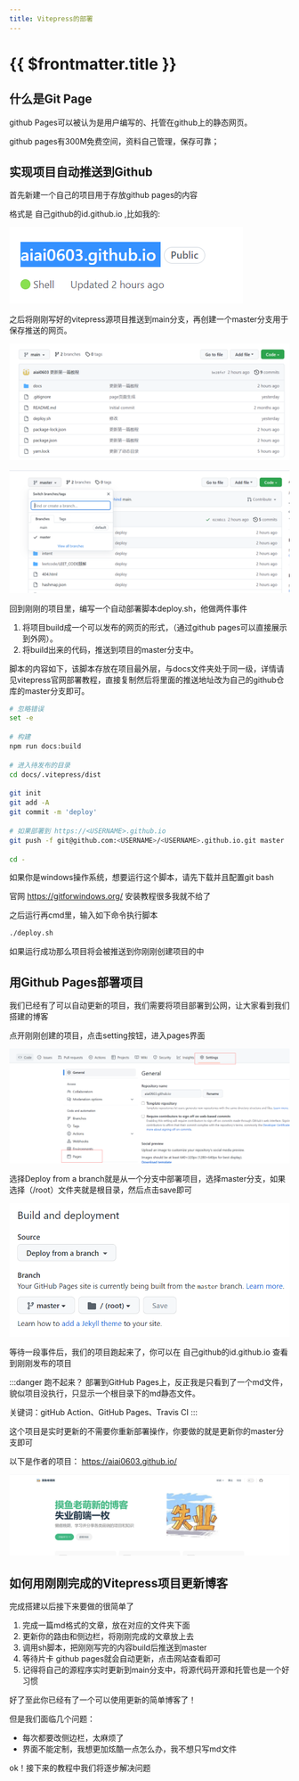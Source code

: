 ```yaml
---
title: Vitepress的部署
---
```


# {{ $frontmatter.title }}

## 什么是Git Page

github Pages可以被认为是用户编写的、托管在github上的静态网页。

github pages有300M免费空间，资料自己管理，保存可靠；

## 实现项目自动推送到Github

首先新建一个自己的项目用于存放github pages的内容

格式是   自己github的id\.github\.io ,比如我的:

![image-20221104193449776](/image-20221104193449776.png)

之后将刚刚写好的vitepress源项目推送到main分支，再创建一个master分支用于保存推送的网页。

![image-20221104193643226](/image-20221104193643226.png)

![image-20221104193704157](/image-20221104193704157.png)

回到刚刚的项目里，编写一个自动部署脚本deploy\.sh，他做两件事件

1. 将项目build成一个可以发布的网页的形式，（通过github pages可以直接展示到外网）。
2. 将build出来的代码，推送到项目的master分支中。

脚本的内容如下，该脚本存放在项目最外层，与docs文件夹处于同一级，详情请见vitepress官网部署教程，直接复制然后将里面的推送地址改为自己的github仓库的master分支即可。

```sh
# 忽略错误
set -e

# 构建
npm run docs:build

# 进入待发布的目录
cd docs/.vitepress/dist

git init
git add -A
git commit -m 'deploy'

# 如果部署到 https://<USERNAME>.github.io
git push -f git@github.com:<USERNAME>/<USERNAME>.github.io.git master

cd -
```

如果你是windows操作系统，想要运行这个脚本，请先下载并且配置git bash

官网 https://gitforwindows.org/ 安装教程很多我就不给了

之后运行再cmd里，输入如下命令执行脚本

```cmd
./deploy.sh
```

如果运行成功那么项目将会被推送到你刚刚创建项目的中

## 用Github Pages部署项目

我们已经有了可以自动更新的项目，我们需要将项目部署到公网，让大家看到我们搭建的博客

点开刚刚创建的项目，点击setting按钮，进入pages界面

![111](/111.png)

选择Deploy from a branch就是从一个分支中部署项目，选择master分支，如果选择（/root）文件夹就是根目录，然后点击save即可

![image-20221104195045358](/image-20221104195045358.png)

等待一段事件后，我们的项目跑起来了，你可以在  自己github的id\.github\.io  查看到刚刚发布的项目

:::danger 跑不起来？
部署到GitHub Pages上，反正我是只看到了一个md文件，貌似项目没执行，只显示一个根目录下的md静态文件。

关键词：gitHub Action、GitHub Pages、Travis CI
:::

这个项目是实时更新的不需要你重新部署操作，你要做的就是更新你的master分支即可

以下是作者的项目： https://aiai0603.github.io/

![image-20221104195308679](/image-20221104195308679.png)

## 如何用刚刚完成的Vitepress项目更新博客

完成搭建以后接下来要做的很简单了

1. 完成一篇md格式的文章，放在对应的文件夹下面
2. 更新你的路由和侧边栏，将刚刚完成的文章放上去
3. 调用sh脚本，把刚刚写完的内容build后推送到master
4. 等待片卡 github pages就会自动更新，点击网站查看即可
5. 记得将自己的源程序实时更新到main分支中，将源代码开源和托管也是一个好习惯

好了至此你已经有了一个可以使用更新的简单博客了！

但是我们面临几个问题：

- 每次都要改侧边栏，太麻烦了
- 界面不能定制，我想更加炫酷一点怎么办，我不想只写md文件

ok！接下来的教程中我们将逐步解决问题